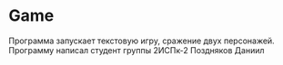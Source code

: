 # Game
Программа запускает текстовую игру, сражение двух персонажей.
Программу написал студент группы 2ИСПк-2
Поздняков Даниил
